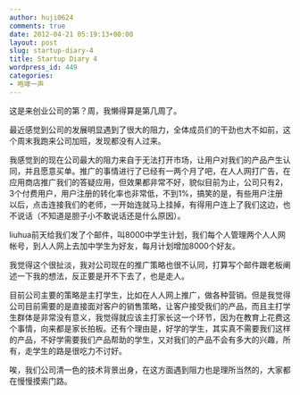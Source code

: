 ```yaml
---
author: huji0624
comments: true
date: 2012-04-21 05:19:13+00:00
layout: post
slug: startup-diary-4
title: Startup Diary 4
wordpress_id: 449
categories:
- 咆哮一声
---
```


这是来创业公司的第？周，我懒得算是第几周了。

最近感觉到公司的发展明显遇到了很大的阻力，全体成员们的干劲也大不如前，这个周末我跑来公司加班，发现都没有人过来。

我感觉到的现在公司最大的阻力来自于无法打开市场，让用户对我们的产品产生认同，并且愿意买单。推广的事情进行了已经有一两个月了吧，在人人网打广告，在应用商店推广我们的答疑应用，但效果都非常不好，貌似目前为止，公司只有2，3个付费用户，用户注册的转化率也非常低，不到1%，搞笑的是，有些用户注册以后，点击连接我们的老师，一开始连就马上挂掉，有得用户连上了我们这边，也不说话（不知道是胆子小不敢说话还是什么原因）。

liuhua前天给我们发了个邮件，叫8000中学生计划，我们每个人管理两个人人网帐号，到人人网上去加中学生为好友，每月计划增加8000个好友。

我觉得这个很扯淡，我对公司现在的推广策略也很不认同，打算写个邮件跟老板阐述一下我的想法，反正要是开不下去了，也是走人。

目前公司主要的策略是主打学生，比如在人人网上推广，做各种营销。但是我觉得公司目前需要的是直接面对客户的销售策略，让客户接受我们的产品，而且主打学生群体是非常没有意义，我觉得就应该主打家长这一个环节，因为在教育上花费这个事情，向来都是家长拍板。还有个理由是，好学的学生，其实真不需要我们这样的产品，不好学需要我们产品帮助的学生，又对我们的产品不会有多大的兴趣，所有，走学生的路是很吃力不讨好。

唉，我们公司清一色的技术背景出身，在这方面遇到阻力也是理所当然的，大家都在慢慢摸索门路。
